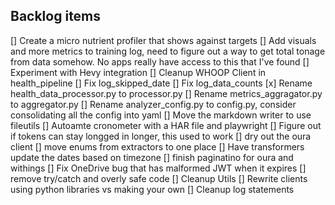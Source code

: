 ## Backlog items
[] Create a micro nutrient profiler that shows against targets
[] Add visuals and more metrics to training log, need to figure out a way to get total tonage from data somehow. No apps really have access to this that I've found
[] Experiment with Hevy integration
[] Cleanup WHOOP Client in health_pipeline
[] Fix log_skipped_date
[] Fix log_data_counts
[x] Rename health_data_processor.py to processor.py
[] Rename metrics_aggragator.py to aggregator.py
[] Rename analyzer_config.py to config.py, consider consolidating all the config into yaml
[] Move the markdown writer to use fileutils
[] Autoamte cronometer with a HAR file and playwright
[] Figure out if tokens can stay longged in longer, this used to work
[] dry out the oura client
[] move enums from extractors to one place
[] Have transformers update the dates based on timezone
[] finish paginatino for oura and withings
[] Fix OneDrive bug that has malformed JWT when it expires
[] remove try/catch and overly safe code
[] Cleanup Utils
[] Rewrite clients using python libraries vs making your own
[] Cleanup log statements

